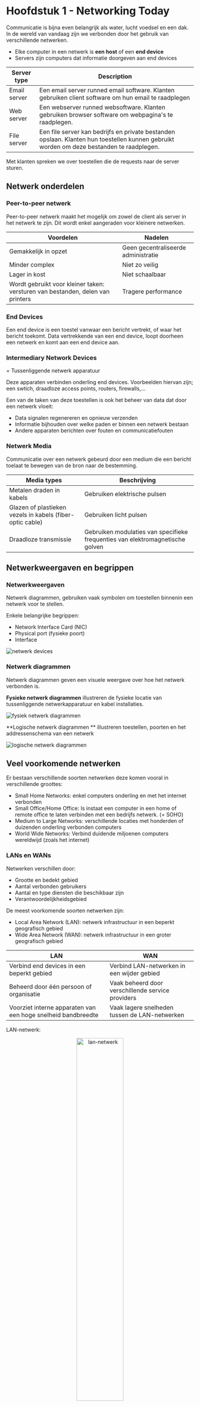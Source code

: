 # Hoofdstuk 1 - Networking Today

Communicatie is bijna even belangrijk als water, lucht voedsel en een dak. In de wereld van vandaag zijn we verbonden door het gebruik van verschillende netwerken.

- Elke computer in een netwerk is **een host** of een **end device**
- Servers zijn computers dat informatie doorgeven aan end devices

| Server type | Description |
| ----------- | ----------- | 
| Email server | Een email server runned email software. Klanten gebruiken client software om hun email te raadplegen |
| Web server | Een webserver runned websoftware. Klanten gebruiken browser software om webpagina's te raadplegen. |
| File server | Een file server kan bedrijfs en private bestanden opslaan. Klanten hun toestellen kunnen gebruikt worden om deze bestanden te raadplegen.|

Met klanten spreken we over toestellen die de requests naar de server sturen.

## Netwerk onderdelen

### Peer-to-peer netwerk

Peer-to-peer netwerk maakt het mogelijk om zowel de client als server in het netwerk te zijn. Dit wordt enkel aangeraden voor kleinere netwerken. 

| Voordelen | Nadelen |
| --------- | ------- |
| Gemakkelijk in opzet | Geen gecentraliseerde administratie |
| Minder complex | Niet zo veilig |
| Lager in kost | Niet schaalbaar |
| Wordt gebruikt voor kleiner taken: versturen van bestanden, delen van printers | Tragere performance |


### End Devices

Een end device is een toestel vanwaar een bericht vertrekt, of waar het bericht toekomt. Data vertrekkende van een end device, loopt doorheen een netwerk en komt aan een end device aan.

### Intermediary Network Devices

= Tussenliggende netwerk apparatuur

Deze apparaten verbinden onderling end devices.
Voorbeelden hiervan zijn; een swtich, draadloze access points, routers, firewalls,...

Een van de taken van deze toestellen is ook het beheer van data dat door een netwerk vloeit:

- Data signalen regenereren en opnieuw verzenden
- Informatie bijhouden over welke paden er binnen een netwerk bestaan
- Andere apparaten berichten over fouten en communicatiefouten

### Netwerk Media

Communicatie over een netwerk gebeurd door een medium die een bericht toelaat te bewegen van de bron naar de bestemming.

| Media types | Beschrijving |
| ----------- | ------------ 
| Metalen draden in kabels | Gebruiken elektrische pulsen |
| Glazen of plastieken vezels in kabels (fiber-optic cable) | Gebruiken licht pulsen |
| Draadloze transmissie | Gebruiken modulaties van specifieke frequenties van elektromagnetische golven |

## Netwerkweergaven en begrippen

### Netwerkweergaven

Netwerk diagrammen, gebruiken vaak symbolen om toestellen binnenin een netwerk voor te stellen.

Enkele belangrijke begrippen:

- Network Interface Card (NIC)
- Physical port (fysieke poort)
- Interface

![netwerk devices](src/image.png)

### Netwerk diagrammen

Netwerk diagrammen geven een visuele weergave over hoe het netwerk verbonden is.

**Fysieke netwerk diagrammen** illustreren de fysieke locatie van tussenliggende netwerkapparatuur en kabel installaties.

![fysiek netwerk diagrammen](src/image2.png)

**Logische netwerk diagrammen ** illustreren toestellen, poorten en het addressenschema van een netwerk

![logische netwerk diagrammen](src/image3.png)

## Veel voorkomende netwerken

Er bestaan verschillende soorten netwerken deze komen vooral in verschillende groottes:

- Small Home Networks: enkel computers onderling en met het internet verbonden
- Small Office/Home Office: Is instaat een computer in een home of remote office te laten verbinden met een bedrijfs netwerk. (= SOHO)
- Medium to Large Networks: verschillende locaties met honderden of duizenden onderling verbonden computers
- World Wide Networks: Verbind duidende miljoenen computers wereldwijd (zoals het internet)

### LANs en WANs

Netwerken verschillen door:
- Grootte en bedekt gebied
- Aantal verbonden gebruikers
- Aantal en type diensten die beschikbaar zijn
- Verantwoordelijkheidsgebied

De meest voorkomende soorten netwerken zijn:
- Local Area Network (LAN): netwerk infrastructuur in een beperkt geografisch gebied
- Wide Area Network (WAN): netwerk infrastructuur in een groter geografisch gebied

| LAN | WAN |
| --- | --- |
| Verbind end devices in een beperkt gebied | Verbind LAN-netwerken in een wijder gebied |
| Beheerd door één persoon of organisatie | Vaak beheerd door verschillende service providers |
| Voorziet interne apparaten van een hoge snelheid bandbreedte | Vaak lagere snelheden tussen de LAN-netwerken |

LAN-netwerk:

<p align="center">
    <img src="src/lan.png" alt="lan-netwerk" width="50%">
</p>

WAN-netwerk:

<p align="center">
    <img src="src/wan.png" alt="wan-netwerk" width="50%">
</p>


### Het internet

Het internet is een wereldwijde collectie van onderling verbonden LAN en WAN netwerken.

- LAN-netwerken zijn onderling verbonden doormiddel van WAN-netwerken
- WAN-netwerken kunnen koperen kabels, glasvezels kabels, en draadloze transmissie gebruiken

Het internet is geen eigendom van een persoon of organisatie. Volgende groepen zijn betrokken in het onderhouden van structuur en protocollen op het internet.
- IETF: Internet Engeneering Task Force
- ICANN: Internet Corporation for Assigned Names and Numbers
- IAB: Internet Architecture Board

<p align="center">
    <img src="src/internet.png" alt="internet" width="50%">
</p>

### Intranet en Extranet

Een **intranet** is een private collectie van LAN- en WAN-netwerken die intern behoren tot een organisatie. De bedoeling hiervan is dat deze enkel toegankelijk zijn voor leden van de organisatie.

Een organisatie kan gebruik maken van een **extranet** om beveiligde toegang to hun netwerk te geven voor individuelen die werken voor een andere organisatie maar nog steeds toegang to data op hun netwerk nodig hebben.

## Internet connections

### Internet Access Technologies

Er zijn verschillende manieren om gebruikers en organisaties met het internet te verbinden:
- Populaire diensten voor kleine kantoren of thuis-netwerken: broadband cable, broadband digital subscriber line (DSL), wireless WAN's en mobiele diensten.
- Organisaties hebben nood aan snellere verbindingen ter ondersteuning van IP telefoons, video conferencing en data center opslag.
- Verbindingen op business niveau worden vaak voorzien door Service providers (SP) en kunnen de volgende zijn: business DSL, leased lines, and Metro Ethernet

### Home and Small Office Internet Connections

| Verbinding | Beschrijving |
| ---------- | ------------ |
| Kabel | Hoge bandbreedte, altijd ingeschakeld, internet geleverd door kabel televisie dienstlevers |
| DSL | Hoge bandbreedte, altijd ingeschakeld, internet verbinding dat loopt over een telefonielijn |
| Cellular | Maakt gebruik van een telefoonnetwerk om verbinding te maken met het internet |
| Satellite | Groot voordeel voor landelijke regios zonder service providers |
| Dial-up telephone | Een low-cost, lage bandbreedte optie die gebruik maakt van een modem |

<p align="center">
    <img src="src/soho.png" alt="soho" width="50%">
</p>

### Business Internet Connections

Zakelijke internet connecties hebben vaak het volgende nodig:
- Hogere bandbreedte
- Toegewijde verbindingen (dedicated connections)
- Beheerde diensten

| Connectie-type | Beschrijving |
| -------------- | ------------ |
| Dedicated Leased Line | Deze verbindingen zijn gereserveerde circuits binnen een service provider's |
| Ethernet WAN | Deze verbinding verlengt LAN toegangs technologie naar een WAN |
| DSL | Een zakelijke DSL lijn is beschikbaar in verschillende formaten, waaronder Symmetric Digital Subscriber Lines (SDSL) |
| Satteliet | Deze verbinding kan een connectie voorzien wanneer een bekabelde verbinding geen oplossing is |

<p align="center">
    <img src="src/bic.png" alt="business internet connections" width="50%">
</p>

### The Converging Network

Voor samengevoegde netwerken bestonden moest een organisatie aparte kabels hebben voor telefoon, video en data. Elk van deze netwerken gebruikte een verschillende technologie om dit signaal de verplaatsen.

Deze netwerken hadden ook steeds hun eigen regels en standaarden.

Samengestelde netwerken voeren verschillende diensten uit op eenzelfde link.
Samengestelde netwerken kunn dus zowel data, geluid als video over dezelfde netwerk infrastructuur opleveren. Dit netwerk gebruikt voor alle diensten dezelfde regels en standaarden.

## Vertrouwelijke netwerken

### Netwerk architectuur

**Netwerk architectuur** verwijst naar de technologieën die de infrastructuur ondersteund die de gegevens over het netwerk verplaatst.

Er zijn vier eigenschappen waaraan de onderliggende architectuur moet voldoen om de verwachting van de gebruikers te behalen:
- Fouttolerantie
- Schaalbaarheid
- Quality of Service (QoS)
- Beveiliging

#### Fouttolerantie

Een fouttolerant netwerk beperkt de impact van fouten door het aantal betrokken apparaten in te beperken. 

Betrouwbare netwerken bieden redundantie door een pakketgeschakeld netwer te implementeren:
- Pakketschakelen splits verkeer op in pakketten die over een netwerk geroute worden
- Elk pakket kan in theorie een ander pad naar de bestemming nemen.

Dit is niet mogelijk bij circuitgeschakelde netwerken, die special circuits tot stand brengen.

#### Schaalbaarheid

Een schaalbaar netwerk  kan snel en eenvoudig uitgebreid worden om nieuwe gebruikers en applicaties te ondersteunen, zonder de diensten of performantie van de reeds bestaande gebruikers te impacteren.

Netwerk designers volgen algemene standaarden en protocollen om netwerken schaalbaar te maken.

#### Quality of Service (QoS)

Geluid en live video transmissie vereisen een hogere verwachtingen om die diensten te leveren.

Vertragingen en onderbrekingen onstaan door een hogere nood aan bandbreedte en de QoS die niet geconfigureerd is.

- QoS is het hoofdzakelijke mechanisme dat gebruikt word om zeker te zijn van de betrouwbare kwaliteit van gegevens die aan de gebruikers geleverd wordt.
- Met een QoS policy kan de router makkelijker de flow van data en geluid verkeer beheren.

#### Netwerkbeveiliging

Er zijn twee hoofdzakelijke netwerbeveiligingen:
- Netwerk-infrastructuur beveiliging:
    - Fysieke beveiliging van netwerk apparatuur
    - Vermijden van onbevoegde toegang tot de apparatuur
- Informatie beveiliging:
    -  Beveiliging van de informatie of gegevens die verzonden worden over het netwerk

Er zijn drie doelen bij netwerkbeveiliging:
- Vertrouwelijk - enkel de bevoegde personen kunnen de data lezen
- Integriteit - zekerheid dat de gegevens niet gewijzigd zijn tijdens de overdracht
- Beschikbaarheid - zekerheid van tijdelijk en betrouwbare toegang tot de gegevens voor de bevoegde personen